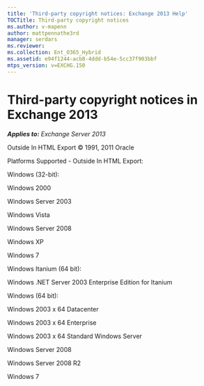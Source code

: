 ```yaml
---
title: 'Third-party copyright notices: Exchange 2013 Help'
TOCTitle: Third-party copyright notices
ms.author: v-mapenn
author: mattpennathe3rd
manager: serdars
ms.reviewer: 
ms.collection: Ent_O365_Hybrid
ms.assetid: e94f1244-acb8-4ddd-b54e-5cc37f903bbf
mtps_version: v=EXCHG.150
---
```


# Third-party copyright notices in Exchange 2013

_**Applies to:** Exchange Server 2013_

Outside In HTML Export © 1991, 2011 Oracle

Platforms Supported - Outside In HTML Export:

Windows (32-bit):

Windows 2000

Windows Server 2003

Windows Vista

Windows Server 2008

Windows XP

Windows 7

Windows Itanium (64 bit):

Windows .NET Server 2003 Enterprise Edition for Itanium

Windows (64 bit):

Windows 2003 x 64 Datacenter

Windows 2003 x 64 Enterprise

Windows 2003 x 64 Standard Windows Server

Windows Server 2008

Windows Server 2008 R2

Windows 7
